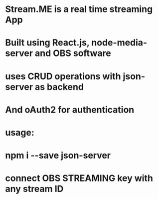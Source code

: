 # Stream.ME is a real time streaming App
#  Built using React.js, node-media-server and OBS software
# uses CRUD operations with json-server as backend
# And oAuth2 for authentication
# usage:
# npm i --save json-server
# connect OBS STREAMING key with any stream ID 
